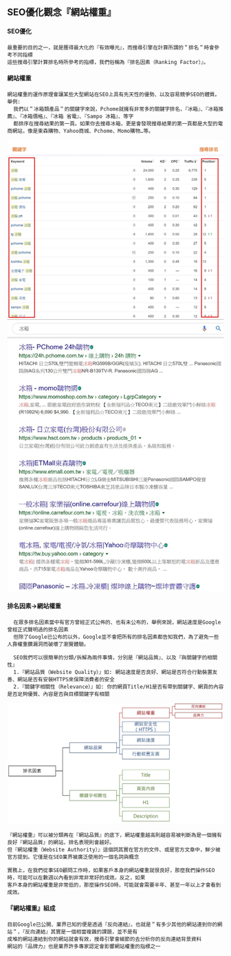 ## SEO優化觀念『網站權重』
#### SEO優化
```
最重要的目的之一，就是獲得最大化的『有效曝光』，而搜尋引擎在計算所謂的＂排名＂時會參考不同指標
這些搜尋引擎計算排名時所參考的指標，我們俗稱為『排名因素（Ranking Factor）』。
```
#### 網站權重
```
網站權重的運作原理會讓某些大型網站在SEO上具有先天性的優勢、以及容易競爭SEO的體質。
舉例:
  我們以＂冰箱類產品＂的關鍵字來說，Pchome就擁有非常多的關鍵字排名，『冰箱』、『冰箱推薦』、『冰箱價格』、『冰箱 省電』、『Sampo 冰箱』、等字
  都排序在搜尋結果的第一頁。如果你去搜尋冰箱，更是會發現搜尋結果的第一頁都是大型的電商網站，像是東森購物、Yahoo商城、Pchome、Momo購物…等。
```
![image](https://github.com/kampfcl3/web_learn/blob/main/pic/a10902.jpg)
![image](https://github.com/kampfcl3/web_learn/blob/main/pic/a10907.jpg)
#### 排名因素->網站權重
```
  在眾多排名因素當中有官方曾經正式公佈的、也有未公布的，舉例來說，網站速度是Google曾經正式聲明過的排名因素
  但除了Google已公布的以外，Google並不會把所有的排名因素都告知我們，為了避免一些人靠權重鑽漏洞而破壞了瀏覽體驗。
```
```
  SEO我們可以很簡單的分類/拆解為兩件事情，分別是『網站品質』、以及『與關鍵字的相關性』 
  1.『網站品質（Website Quality）』如: 網站速度是否良好、網站是否符合行動裝置友善、網站是否有安裝HTTPS來保障消費者的安全
  2.『關鍵字相關性（Relevance）』如: 你的網頁Title/H1是否有帶到關鍵字、網頁的內容是否足夠優質、內容是否與目標關鍵字有相關
```
![image](https://github.com/kampfcl3/web_learn/blob/main/pic/a10909.jpg)
```
『網站權重』可以被分類再在『網站品質』的底下，網站權重越高則越容易被判斷為是一個擁有良好『網站品質』的網站，排名表現則會越好。
但『網站權重（Website Authority）』這個詞其實在官方的文件、或是官方文章中，鮮少被官方提到。它僅是在SEO業界被廣泛使用的一個名詞與概念
```
```
實務上，在我們從事SEO顧問工作時，如果客戶本身的網站權重就很良好，那麼我們操作SEO時，可能可以在數週以內看到非常非常好的成效。反之，如果
客戶本身的網站權重是非常低的，那麼操作SEO時，可能就會需要半年、甚至一年以上才會看到成效。
```
#### 『網站權重』組成
```
目前Google已公開、業界已知的便是透過『反向連結』，也就是＂有多少其他的網站連到你的網站＂，『反向連結』其實是一個相當複雜的課題，並不是有
成堆的網站連結到你的網站就會有效，搜尋引擎會細節的去分析你的反向連結背景資料
網站的『品牌力』也是業界許多專家認定會影響網站權重的指標之一
```
